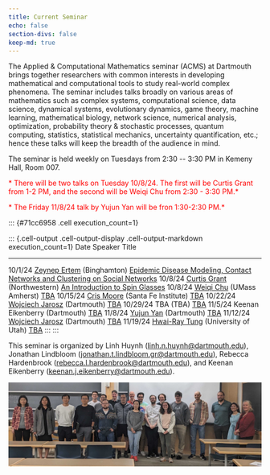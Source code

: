 ```yaml
---
title: Current Seminar
echo: false
section-divs: false
keep-md: true
---
```



The Applied & Computational Mathematics seminar (ACMS) at Dartmouth brings together researchers with common interests in developing mathematical and computational tools to study real-world complex phenomena. The seminar includes talks broadly on various areas of mathematics such as complex systems, computational science, data science, dynamical systems, evolutionary dynamics, game theory, machine learning, mathematical biology, network science, numerical analysis, optimization, probability theory & stochastic processes, quantum computing, statistics, statistical mechanics, uncertainty quantification, etc.; hence these talks will keep the breadth of the audience in mind.


The seminar is held weekly on Tuesdays from 2:30 -- 3:30 PM in Kemeny Hall, Room 007.


<!-- 
The regular seminar is paused and will resume in Fall 2024. 


<span style="color:red">*During the summer, we will have the following special session on applications of Koopman operators to climate dynamics. The session is on 6/28/24 from 1:00 -- 2:30 PM in Kemeny Hall, Room 307.</span> 

<span style="color:red">We also have an additional talk on 8/6/24 from 2:30 -- 3:30 PM in Kemeny Hall 307. See details below.</span>  -->
<!-- 
<span style="color:red">*During the summer, we will have the following special session on applications of Koopman operators to climate dynamics. The session is on 6/28/24 from 1:00 -- 2:30 PM in Kemeny Hall, Room 307. *</span>  -->

<span style="color:red">* There will be two talks on Tuesday 10/8/24. The first will be Curtis Grant from 1-2 PM, and the second will be Weiqi Chu from 2:30 - 3:30 PM.*</span>

<span style="color:red">* The Friday 11/8/24 talk by Yujun Yan will be fron 1:30-2:30 PM.*</span>


<!-- This cell looks through the seminar_talks YAML file and generates the current seminar schedule. -->

::: {#71cc6958 .cell execution_count=1}

::: {.cell-output .cell-output-display .cell-output-markdown execution_count=1}
Date      Speaker                                                                    Title
--------  -------------------------------------------------------------------------  -------------------------------------------------------------------------------------------------------------
10/1/24   [Zeynep Ertem](https://www.binghamton.edu/labs/datart/) (Binghamton)       [Epidemic Disease Modeling, Contact Networks and Clustering on Social Networks](/seminar_pages/ErtemF24.html)
10/8/24   [Curtis Grant](https://curtismgrant.github.io/about/) (Northwestern)       [An Introduction to Spin Glasses](/seminar_pages/GrantF24.html)
10/8/24   [Weiqi Chu](https://weiqichu.github.io/) (UMass Amherst)                   [TBA](/seminar_pages/ChuF24.html)
10/15/24  [Cris Moore](https://sites.santafe.edu/~moore/) (Santa Fe Institute)       [TBA](/seminar_pages/MooreF24.html)
10/22/24  [Wojciech Jarosz](https://cs.dartmouth.edu/~wjarosz/) (Dartmouth)          [TBA](/seminar_pages/JaroszF24.html)
10/29/24  TBA (TBA)                                                                  [TBA](/seminar_pages/TBA2F24.html)
11/5/24   Keenan Eikenberry (Dartmouth)                                              [TBA](/seminar_pages/EikenberryF24.html)
11/8/24   [Yujun Yan](https://sites.google.com/umich.edu/yujunyan/home) (Dartmouth)  [TBA](/seminar_pages/YanF24.html)
11/12/24  [Wojciech Jarosz](https://cs.dartmouth.edu/~wjarosz/) (Dartmouth)          [TBA](/seminar_pages/TBA3F24.html)
11/19/24  [Hwai-Ray Tung](https://hwairaytung.github.io/) (University of Utah)       [TBA](/seminar_pages/TungF24.html)
:::
:::


This seminar is organized by Linh Huynh (linh.n.huynh@dartmouth.edu), Jonathan Lindbloom (jonathan.t.lindbloom.gr@dartmouth.edu), Rebecca Hardenbrook (rebecca.l.hardenbrook@dartmouth.edu), and Keenan Eikenberry (keenan.j.eikenberry@dartmouth.edu).

![](acms_banner.JPG)

